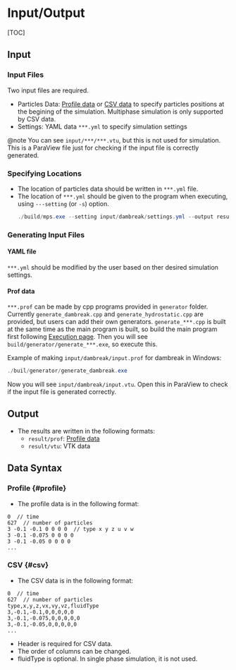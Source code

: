 # Input/Output

[TOC]

## Input
### Input Files
Two input files are required.

- Particles Data: [Profile data](#profile) or [CSV data](#csv) to specify particles positions at the begining of the simulation. Multiphase simulation is only supported by CSV data.
- Settings: YAML data `***.yml` to specify simulation settings

@note
You can see `input/***/***.vtu`, but this is not used for simulation.
This is a ParaView file just for checking if the input file is correctly generated.

### Specifying Locations
- The location of particles data should be written in `***.yml` file.
- The location of `***.yml` should be given to the program when executing, using `---setting` (or `-s`) option.
  ```powershell
  ./build/mps.exe --setting input/dambreak/settings.yml --output result/dambreak
  ```

### Generating Input Files
#### YAML file
`***.yml` should be modified by the user based on ther desired simulation settings.

#### Prof data
`***.prof` can be made by cpp programs provided in `generator` folder.
Currently `generate_dambreak.cpp` and `generate_hydrostatic.cpp` are provided,
but users can add their own generators.
`generate_***.cpp` is built at the same time as the main program is built,
so build the main program first following [Execution page](execution.md).
Then you will see `build/generator/generate_***.exe`, so execute this.

Example of making `input/dambreak/input.prof` for dambreak in Windows:
```powershell
./buil/generator/generate_dambreak.exe
```

Now you will see `input/dambreak/input.vtu`.
Open this in ParaView to check if the input file is generated correctly.

## Output
- The results are written in the following formats:
	- `result/prof`: [Profile data](#profile)
	- `result/vtu`: VTK data

## Data Syntax
### Profile {#profile}
- The profile data is in the following format:

```prof
0  // time
627  // number of particles
3 -0.1 -0.1 0 0 0 0  // type x y z u v w
3 -0.1 -0.075 0 0 0 0
3 -0.1 -0.05 0 0 0 0
...
```

### CSV {#csv}
- The CSV data is in the following format:

```csv
0  // time
627  // number of particles
type,x,y,z,vx,vy,vz,fluidType
3,-0.1,-0.1,0,0,0,0,0
3,-0.1,-0.075,0,0,0,0,0
3,-0.1,-0.05,0,0,0,0,0
...
```

- Header is required for CSV data.
- The order of columns can be changed.
- fluidType is optional. In single phase simulation, it is not used.
